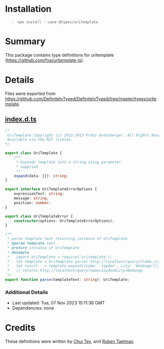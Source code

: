 # Installation
> `npm install --save @types/uritemplate`

# Summary
This package contains type definitions for uritemplate (https://github.com/fxa/uritemplate-js).

# Details
Files were exported from https://github.com/DefinitelyTyped/DefinitelyTyped/tree/master/types/uritemplate.
## [index.d.ts](https://github.com/DefinitelyTyped/DefinitelyTyped/tree/master/types/uritemplate/index.d.ts)
````ts
/*
 UriTemplate Copyright (c) 2012-2013 Franz Antesberger. All Rights Reserved.
 Available via the MIT license.
*/

export class UriTemplate {
    /**
     * Expands template into a string using parameter
     * supplied
     */
    expand(data: {}): string;
}

export interface UriTemplateErrorOptions {
    expressionText: string;
    message: string;
    position: number;
}

export class UriTemplateError {
    constructor(options: UriTemplateErrorOptions);
}

/**
 * parse template text returning instance of UriTemplate
 * @param template text
 * @return instance of UriTemplate
 * @example
 *   import UriTemplate = require('uritemplate');
 *   let template = UriTemplate.parse('http://localhost/query{?name,city}');
 *   let result   = template.expand({name: 'Jayden', city: 'Wodonga'});
 *   // returns http://localhost/query?name=Jayden&city=Wodonga
 */
export function parse(templateText: string): UriTemplate;

````

### Additional Details
 * Last updated: Tue, 07 Nov 2023 15:11:36 GMT
 * Dependencies: none

# Credits
These definitions were written by [Chui Tey](https://github.com/teyc), and [Ruben Taelman](https://github.com/rubensworks).

